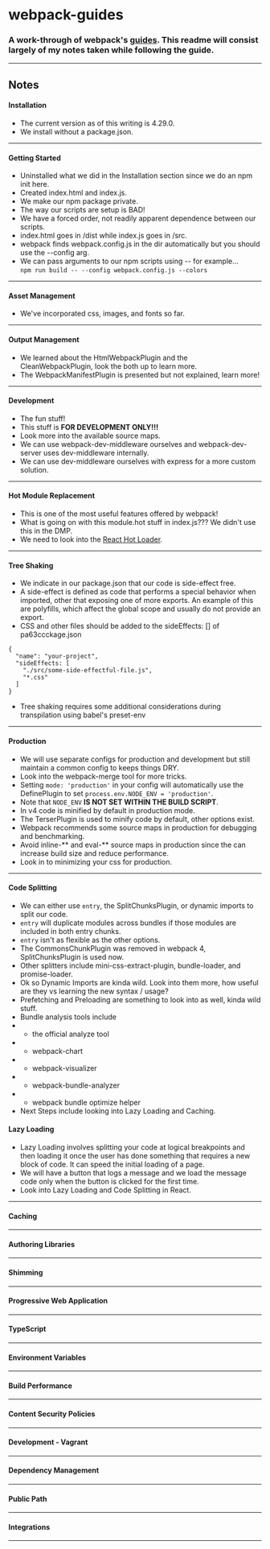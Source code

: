 # webpack-guides
### A work-through of webpack's [guides](https://webpack.js.org/guides). This readme will consist largely of my notes taken while following the guide.
---
## Notes
#### Installation
- The current version as of this writing is 4.29.0.
- We install without a package.json.
---
#### Getting Started
- Uninstalled what we did in the Installation section since we do an npm init here.
- Created index.html and index.js.
- We make our npm package private.
- The way our scripts are setup is BAD!
- We have a forced order, not readily apparent dependence between our scripts.
- index.html goes in /dist while index.js goes in /src.
- webpack finds webpack.config.js in the dir automatically but you should use the --config arg.
- We can pass arguments to our npm scripts using -- for example...  
`npm run build -- --config webpack.config.js --colors`
---
#### Asset Management
- We've incorporated css, images, and fonts so far.
---
#### Output Management
- We learned about the HtmlWebpackPlugin and the CleanWebpackPlugin, look the both up to learn more.
- The WebpackManifestPlugin is presented but not explained, learn more!
---
#### Development
- The fun stuff!
- This stuff is **FOR DEVELOPMENT ONLY!!!**
- Look more into the available source maps.
- We can use webpack-dev-middleware ourselves and webpack-dev-server uses dev-middleware internally.
- We can use dev-middleware ourselves with express for a more custom solution.
---
#### Hot Module Replacement
- This is one of the most useful features offered by webpack!
- What is going on with this module.hot stuff in index.js??? We didn't use this in the DMP.
- We need to look into the [React Hot Loader](https://github.com/gaearon/react-hot-loader).
---
#### Tree Shaking
- We indicate in our package.json that our code is side-effect free.
- A side-effect is defined as code that performs a special behavior when imported, other that exposing one of more exports. An example of this are polyfills, which affect the global scope and usually do not provide an export.
- CSS and other files should be added to the sideEffects: [] of pa63ccckage.json
```
{
  "name": "your-project",
  "sideEffects: [
    "./src/some-side-effectful-file.js",
    "*.css"
  ]
}
```
- Tree shaking requires some additional considerations during transpilation using babel's preset-env
---
#### Production
- We will use separate configs for production and development but still maintain a common config to keeps things DRY.
- Look into the webpack-merge tool for more tricks.
- Setting `mode: 'production'` in your config will automatically use the DefinePlugin to set `process.env.NODE_ENV = 'production'`.
- Note that `NODE_ENV` **IS NOT SET WITHIN THE BUILD SCRIPT**.
- In v4 code is minified by default in production mode.
- The TerserPlugin is used to minify code by default, other options exist.
- Webpack recommends some source maps in production for debugging and benchmarking.
- Avoid inline-** and eval-** source maps in production since the can increase build size and reduce performance.
- Look in to minimizing your css for production.
---
#### Code Splitting
- We can either use `entry`, the SplitChunksPlugin, or dynamic imports to split our code.
- `entry` will duplicate modules across bundles if those modules are included in both entry chunks.
- `entry` isn't as flexible as the other options.
- The CommonsChunkPlugin was removed in webpack 4, SplitChunksPlugin is used now.
- Other splitters include mini-css-extract-plugin, bundle-loader, and promise-loader.
- Ok so Dynamic Imports are kinda wild. Look into them more, how useful are they vs learning the new syntax / usage?
- Prefetching and Preloading are something to look into as well, kinda wild stuff.
- Bundle analysis tools include
- - the official analyze tool
- - webpack-chart
- - webpack-visualizer
- - webpack-bundle-analyzer
- - webpack bundle optimize helper
- Next Steps include looking into Lazy Loading and Caching.
#### Lazy Loading
- Lazy Loading involves splitting your code at logical breakpoints and then loading
it once the user has done something that requires a new block of code. It can speed
the initial loading of a page.
- We will have a button that logs a message and we load the message code only when the
button is clicked for the first time.
- Look into Lazy Loading and Code Splitting in React.
---
#### Caching
---
#### Authoring Libraries
---
#### Shimming
---
#### Progressive Web Application
---
#### TypeScript
---
#### Environment Variables
---
#### Build Performance
---
#### Content Security Policies
---
#### Development - Vagrant
---
#### Dependency Management
---
#### Public Path
---
#### Integrations
---